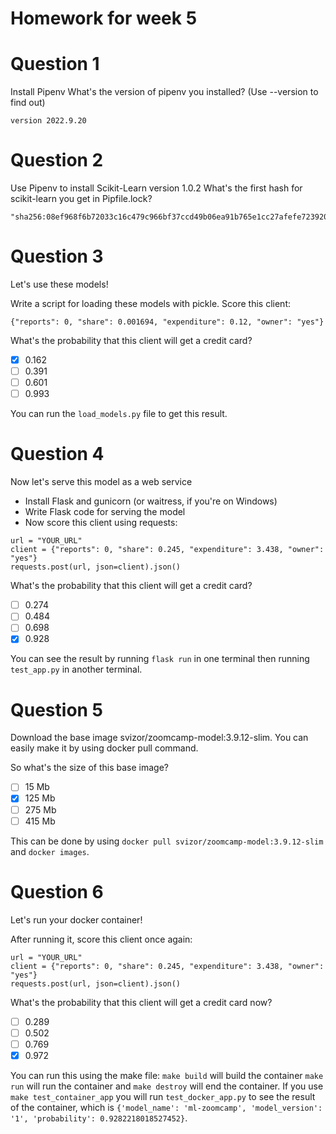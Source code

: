 # Homework for week 5

# Question 1

Install Pipenv What's the version of pipenv you installed? (Use --version to find out)

```
version 2022.9.20
```

# Question 2
Use Pipenv to install Scikit-Learn version 1.0.2
What's the first hash for scikit-learn you get in Pipfile.lock?
```
"sha256:08ef968f6b72033c16c479c966bf37ccd49b06ea91b765e1cc27afefe723920b"
```

# Question 3

Let's use these models!

Write a script for loading these models with pickle. Score this client:
```
{"reports": 0, "share": 0.001694, "expenditure": 0.12, "owner": "yes"}
```
What's the probability that this client will get a credit card?

- [X] 0.162
- [ ] 0.391
- [ ] 0.601
- [ ] 0.993

You can run the `load_models.py` file to get this result.

# Question 4

Now let's serve this model as a web service

- Install Flask and gunicorn (or waitress, if you're on Windows)
- Write Flask code for serving the model
- Now score this client using requests:

```
url = "YOUR_URL"
client = {"reports": 0, "share": 0.245, "expenditure": 3.438, "owner": "yes"}
requests.post(url, json=client).json()
```

What's the probability that this client will get a credit card?

- [ ] 0.274
- [ ] 0.484
- [ ] 0.698
- [X] 0.928

You can see the result by running `flask run` in one terminal then running `test_app.py` in another terminal.

# Question 5

Download the base image svizor/zoomcamp-model:3.9.12-slim. You can easily make it by using docker pull command.

So what's the size of this base image?

- [ ] 15 Mb
- [X] 125 Mb
- [ ] 275 Mb
- [ ] 415 Mb

This can be done by using  `docker pull svizor/zoomcamp-model:3.9.12-slim` and `docker images`.

# Question 6

Let's run your docker container!

After running it, score this client once again:
```
url = "YOUR_URL"
client = {"reports": 0, "share": 0.245, "expenditure": 3.438, "owner": "yes"}
requests.post(url, json=client).json()
```
What's the probability that this client will get a credit card now?

- [ ] 0.289
- [ ] 0.502
- [ ] 0.769
- [X] 0.972

You can run this using the make file: `make build` will build the container `make run` will run the container and `make destroy` will end the container. If you use `make test_container_app` you will run `test_docker_app.py` to see the result of the container, which is `{'model_name': 'ml-zoomcamp', 'model_version': '1', 'probability': 0.9282218018527452}`.
